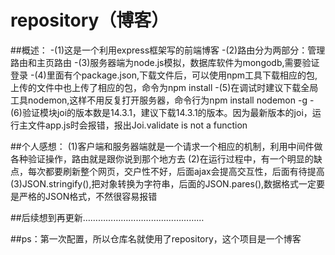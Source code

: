 # repository（博客）

##概述： 
-(1)这是一个利用express框架写的前端博客 
-(2)路由分为两部分：管理路由和主页路由 
-(3)服务器端为node.js模拟，数据库软件为mongodb,需要验证登录 
-(4)里面有个package.json,下载文件后，可以使用npm工具下载相应的包, 上传的文件中也上传了相应的包，命令为npm install 
-(5)在调试时建议下载全局工具nodemon,这样不用反复打开服务器，命令行为npm install nodemon -g 
-(6)验证模块joi的版本数是14.3.1，建议下载14.3.1的版本。因为最新版本的joi，运行主文件app.js时会报错，报出Joi.validate is not a function

##个人感想： (1)客户端和服务器端就是一个请求一个相应的机制，利用中间件做各种验证操作，路由就是跟你说到那个地方去 (2)在运行过程中，有一个明显的缺点，每次都要刷新整个网页，交户性不好，后面ajax会提高交互性，后面有待提高 (3)JSON.stringify(),把对象转换为字符串，后面的JSON.pares(),数据格式一定要是严格的JSON格式，不然很容易报错

##后续想到再更新…………………………………………

##ps：第一次配置，所以仓库名就使用了repository，这个项目是一个博客
